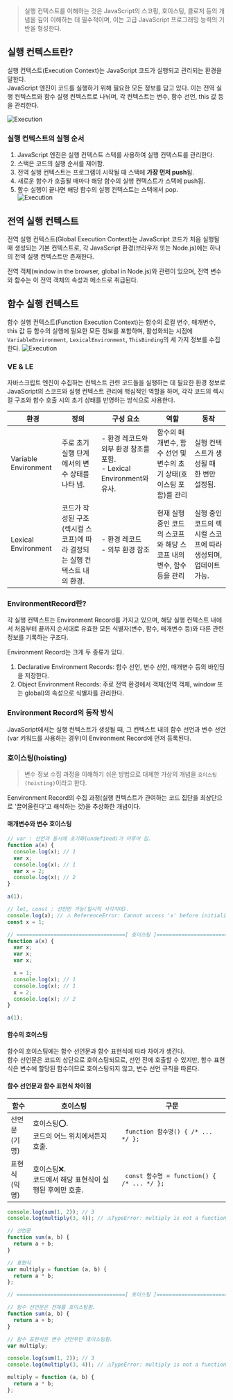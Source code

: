 > 실행 컨텍스트를 이해하는 것은 JavaScript의 스코핑, 호이스팅, 클로저 등의 개념을 깊이 이해하는 데 필수적이며, 이는 고급 JavaScript 프로그래밍 능력의 기반을 형성한다.

## 실행 컨텍스트란?

실행 컨텍스트(Execution Context)는 JavaScript 코드가 실행되고 관리되는 환경을 말한다.  
JavaScript 엔진이 코드를 실행하기 위해 필요한 모든 정보를 담고 있다. 이는 전역 실행 컨텍스트와 함수 실행 컨텍스트로 나뉘며, 각 컨텍스트는 변수, 함수 선언, this 값 등을 관리한다.

![Execution](/images/posts/javascript/execution.png)

### 실행 컨텍스트의 실행 순서

1. JavaScript 엔진은 실행 컨텍스트 스택를 사용하여 실행 컨텍스트를 관리한다.
2. 스택은 코드의 실행 순서를 제어함.
3. 전역 실행 컨텍스트는 프로그램이 시작될 때 스택에 **가장 먼저 push**됨.
4. 새로운 함수가 호출될 때마다 해당 함수의 실행 컨텍스트가 스택에 push됨.
5. 함수 실행이 끝나면 해당 함수의 실행 컨텍스트는 스택에서 pop.  
   ![Execution](/images/posts/javascript/execution2.png)

## 전역 실행 컨텍스트

전역 실행 컨텍스트(Global Execution Context)는 JavaScript 코드가 처음 실행될 때 생성되는 기본 컨텍스트로, 각 JavaScript 환경(브라우저 또는 Node.js)에는 하나의 전역 실행 컨텍스트만 존재한다.

전역 객체(window in the browser, global in Node.js)와 관련이 있으며, 전역 변수와 함수는 이 전역 객체의 속성과 메소드로 취급된다.

## 함수 실행 컨텍스트

함수 실행 컨텍스트(Function Execution Context)는 함수의 로컬 변수, 매개변수, this 값 등 함수의 실행에 필요한 모든 정보를 포함하며, 활성화되는 시점에 `VariableEnvironment`, `LexicalEnvironment`, `ThisBinding`의 세 가지 정보를 수집한다.
![Execution](/images/posts/javascript/execution3.png "참고: [10분 테코톡] 💙하루의 실행 컨텍스트 (https://www.youtube.com/watch?v=EWfujNzSUmw)")

### VE & LE

자바스크립트 엔진이 수집하는 컨텍스트 관련 코드들을 실행하는 데 필요한 환경 정보로 JavaScript의 스코프와 실행 컨텍스트 관리에 핵심적인 역할을 하며, 각각 코드의 렉시컬 구조와 함수 호출 시의 초기 상태를 반영하는 방식으로 사용한다.

| 환경                 | 정의                                                                       | 구성 요소                                                                 | 역할                                                                 | 동작                                                           |
| -------------------- | -------------------------------------------------------------------------- | ------------------------------------------------------------------------- | -------------------------------------------------------------------- | -------------------------------------------------------------- |
| Variable Environment | 주로 초기 실행 단계에서의 변수 상태를 나타 냄.                             | - 환경 레코드와 외부 환경 참조를 포함. <br> - Lexical Environment와 유사. | 함수의 매개변수, 함수 선언 및 변수의 초기 상태(호이스팅 포함)를 관리 | 실행 컨텍스트가 생성될 때 한 번만 설정됨.                      |
| Lexical Environment  | 코드가 작성된 구조(렉시컬 스코프)에 따라 결정되는 실행 컨텍스트 내의 환경. | - 환경 레코드 <br> - 외부 환경 참조                                       | 현재 실행 중인 코드의 스코프와 해당 스코프 내의 변수, 함수 등을 관리 | 실행 중인 코드의 렉시컬 스코프에 따라 생성되며, 업데이트 가능. |

### EnvironmentRecord란?

각 실행 컨텍스트는 Environment Record를 가지고 있으며, 해당 실행 컨텍스트 내에서 처음부터 끝까지 순서대로 유효한 모든 식별자(변수, 함수, 매개변수 등)와 다른 관련 정보를 기록하는 구조다.

Environment Record는 크게 두 종류가 있다.

1. Declarative Environment Records: 함수 선언, 변수 선언, 매개변수 등의 바인딩을 저장한다.
2. Object Environment Records: 주로 전역 환경에서 객체(전역 객체, window 또는 global)의 속성으로 식별자를 관리한다.

### Environment Record의 동작 방식

JavaScript에서는 실행 컨텍스트가 생성될 때, 그 컨텍스트 내의 함수 선언과 변수 선언(var 키워드를 사용하는 경우)이 Environment Record에 먼저 등록된다.

### 호이스팅(hoisting)

> 변수 정보 수집 과정을 이해하기 쉬운 방법으로 대체한 가상의 개념을 `호이스팅(hoisting)`이라고 한다.

Eenvironment Record의 수집 과정(실행 컨텍스트가 관여하는 코드 집단을 최상단으로 '끌어올린다'고 해석하는 것)을 추상화한 개념이다.

#### 매개변수와 변수 호이스팅

```javascript
// var : 선언과 동시에 초기화(undefined)가 이루어 짐.
function a(x) {
  console.log(x); // 1
  var x;
  console.log(x); // 1
  var x = 2;
  console.log(x); // 2
}

a(1);

// let, const : 선언만 가능(일시적 사각지대).
console.log(x); // ⚠️ ReferenceError: Cannot access 'x' before initialization
const x = 1;

// ===================================[ 호이스팅 ]====================================
function a(x) {
  var x;
  var x;
  var x;

  x = 1;
  console.log(x); // 1
  console.log(x); // 1
  x = 2;
  console.log(x); // 2
}

a(1);
```

#### 함수의 호이스팅

함수의 호이스팅에는 함수 선언문과 함수 표현식에 따라 차이가 생긴다.  
함수 선언문은 코드의 상단으로 호이스팅되므로, 선언 전에 호출할 수 있지만, 함수 표현식은 변수에 할당된 함수이므로 호이스팅되지 않고, 변수 선언 규칙을 따른다.

#### 함수 선언문과 함수 표현식 차이점

| 함수              | 호이스팅                                                   | 구문                                                                 |
| ----------------- | ---------------------------------------------------------- | -------------------------------------------------------------------- |
| 선언문<br/>(기명) | 호이스팅⭕.<br/>코드의 어느 위치에서든지 호출.             | <pre><code> function 함수명() { /\* ... \*/ }; </code></pre>         |
| 표현식<br/>(익명) | 호이스팅❌.<br/>코드에서 해당 표현식이 실행된 후에만 호출. | <pre><code> const 함수명 = function() { /\* ... \*/ }; </code></pre> |

```javascript
console.log(sum(1, 2)); // 3
console.log(multiply(3, 4)); // ⚠️TypeError: multiply is not a function

// 선언문
function sum(a, b) {
  return a + b;
}

// 표현식
var multiply = function (a, b) {
  return a * b;
};

// ===================================[ 호이스팅 ]====================================

// 함수 선언문은 전체를 호이스팅함.
function sum(a, b) {
  return a + b;
}

// 함수 표현식은 변수 선언부만 호이스팅함.
var multiply;

console.log(sum(1, 2)); // 3
console.log(multiply(3, 4)); // ⚠️TypeError: multiply is not a function

multiply = function (a, b) {
  return a * b;
};
```
